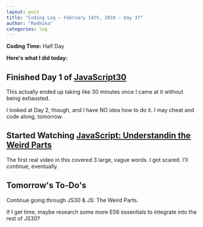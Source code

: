```yaml
---
layout: post
title: "Coding Log — February 14th, 2018 — Day 37"
author: "Radhika"
categories: log
---
```


**Coding Time:** Half Day

**Here's what I did today:**

## Finished Day 1 of [JavaScript30](http://github.com/rmorabia/JavaScript30)
This actually ended up taking like 30 minutes once I came at it without being exhausted.

I looked at Day 2, though, and I have NO idea how to do it. I may cheat and code along, tomorrow.

## Started Watching [JavaScript: Understandin the Weird Parts](https://www.udemy.com/understand-javascript/)

The first real video in this covered 3 large, vague words. I got scared. I'll continue, eventually.

## Tomorrow's To-Do's

Continue going through JS30 & JS: The Weird Parts. 

If I get time, maybe research some more ES6 essentials to integrate into the rest of JS30?
